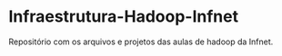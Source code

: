 # Infraestrutura-Hadoop-Infnet
Repositório com os arquivos e projetos das aulas de hadoop da Infnet.
